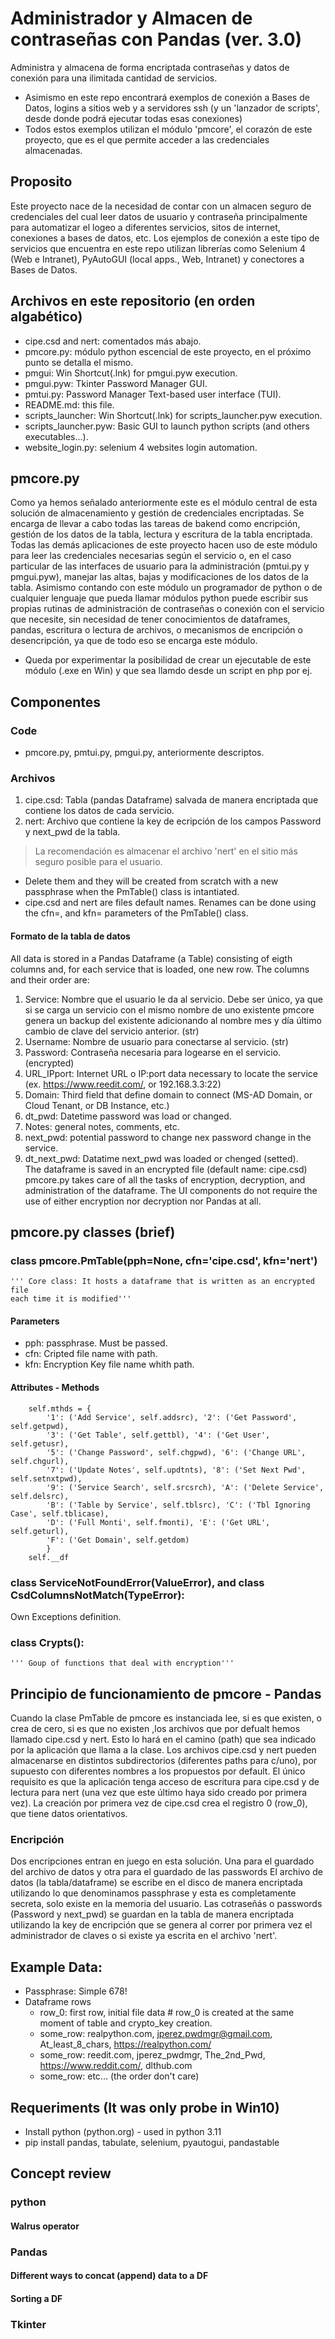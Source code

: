 # Administrador y Almacen de contraseñas con Pandas (ver. 3.0)
Administra y almacena de forma encriptada contraseñas y datos de conexión para una ilimitada cantidad de servicios.
- Asimismo en este repo encontrará exemplos de conexión a Bases de Datos, logins a sitios web y a servidores ssh (y un 'lanzador de scripts', 
desde donde podrá ejecutar todas esas conexiones)
- Todos estos exemplos utilizan el módulo 'pmcore', el corazón de este proyecto, que es el que permite acceder a las credenciales almacenadas.

## Proposito
Este proyecto nace de la necesidad de contar con un almacen seguro de credenciales del cual leer datos de usuario y contraseña principalmente 
para automatizar el logeo a diferentes servicios, sitos de internet, conexiones a bases de datos, etc.
Los ejemplos de conexión a este tipo de servicios que encuentra en este repo utilizan librerías como Selenium 4 (Web e Intranet), PyAutoGUI 
(local apps., Web, Intranet) y conectores a Bases de Datos.

## Archivos en este repositorio (en orden algabético)
- cipe.csd and nert: comentados más abajo.
- pmcore.py: módulo python escencial de este proyecto, en el próximo punto se detalla el mismo.
- pmgui: Win Shortcut(.lnk) for pmgui.pyw execution.
- pmgui.pyw: Tkinter Password Manager GUI.
- pmtui.py: Password Manager Text-based user interface (TUI).
- README.md: this file.
- scripts_launcher: Win Shortcut(.lnk) for scripts_launcher.pyw execution.
- scripts_launcher.pyw: Basic GUI to launch python scripts (and others executables...).
- website_login.py: selenium 4 websites login automation.

## pmcore.py
Como ya hemos señalado anteriormente este es el módulo central de esta solución de almacenamiento y gestión de credenciales encriptadas.
Se encarga de llevar a cabo todas las tareas de bakend como encripción, gestión de los datos de la tabla, lectura y escritura de la tabla encriptada.
Todas las demás aplicaciones de este proyecto hacen uso de este módulo para leer las credenciales necesarias según el servicio o, en el caso particular
de las interfaces de usuario para la administración (pmtui.py y pmgui.pyw), manejar las altas, bajas y modificaciones de los datos de la tabla.
Asimismo contando con este módulo un programador de python o de cualquier lenguaje que pueda llamar módulos python puede escribir sus propias rutinas 
de administración de contraseñas o conexión con el servicio que necesite, sin necesidad de tener conocimientos de dataframes, pandas, escritura o 
lectura de archivos, o mecanismos de encripción o desencripción, ya que de todo eso se encarga este módulo.
- Queda por experimentar la posibilidad de crear un ejecutable de este módulo (.exe en Win) y que sea llamdo desde un script en php por ej.

## Componentes
### Code
- pmcore.py, pmtui.py, pmgui.py, anteriormente descriptos.
### Archivos
1. cipe.csd: Tabla (pandas Dataframe) salvada de manera encriptada que contiene los datos de cada servicio.
2. nert: Archivo que contiene la key de ecripción de los campos Password y next_pwd de la tabla.
> La recomendación es almacenar el archivo 'nert' en el sitio más seguro posible para el usuario.
- Delete them and they will be created from scratch with a new passphrase when the PmTable() class is intantiated.
- cipe.csd and nert are files default names. Renames can be done using the cfn=, and kfn= parameters of the PmTable() class.
#### Formato de la tabla de datos
All data is stored in a Pandas Dataframe (a Table) consisting of eigth columns and, for each service that is loaded, one 
new row. The columns and their order are:    
1. Service: Nombre que el usuario le da al servicio. Debe ser único, ya que si se carga un servicio con el mismo nombre de uno existente
		pmcore genera un backup del existente adicionando al nombre mes y día último cambio de clave del servicio anterior. (str)
2. Username: Nombre de usuario para conectarse al servicio. (str)
3. Password: Contraseña necesaria para logearse en el servicio. (encrypted)
4. URL_IPport: Internet URL o IP:port data necessary to locate the service (ex. https://www.reedit.com/, or 192.168.3.3:22)
5. Domain: Third field that define domain to connect (MS-AD Domain, or Cloud Tenant, or DB Instance, etc.)
5. dt_pwd: Datetime password was load or changed.
6. Notes: general notes, comments, etc.
7. next_pwd: potential password to change nex password change in the service.
8. dt_next_pwd: Datatime next_pwd was loaded or chenged (setted).         
The dataframe is saved in an encrypted file (default name: cipe.csd)    
pmcore.py takes care of all the tasks of encryption, decryption, and administration of the dataframe. The UI components do not 
require the use of either encryption nor decryption nor Pandas at all.

## pmcore.py classes (brief)
### class pmcore.PmTable(pph=None, cfn='cipe.csd', kfn='nert')
    ''' Core class: It hosts a dataframe that is written as an encrypted file
    each time it is modified'''
#### Parameters
- pph: passphrase. Must be passed.
- cfn: Cripted file name with path.
- kfn: Encryption Key file name whith path.
#### Attributes - Methods
        self.mthds = {
            '1': ('Add Service', self.addsrc), '2': ('Get Password', self.getpwd),
            '3': ('Get Table', self.gettbl), '4': ('Get User', self.getusr),
            '5': ('Change Password', self.chgpwd), '6': ('Change URL', self.chgurl),
            '7': ('Update Notes', self.updtnts), '8': ('Set Next Pwd', self.setnxtpwd),
            '9': ('Service Search', self.srcsrch), 'A': ('Delete Service', self.delsrc),
            'B': ('Table by Service', self.tblsrc), 'C': ('Tbl Ignoring Case', self.tblicase),
            'D': ('Full Monti', self.fmonti), 'E': ('Get URL', self.geturl),
            'F': ('Get Domain', self.getdom)
            }
		self.__df
### class ServiceNotFoundError(ValueError), and class CsdColumnsNotMatch(TypeError):
Own Exceptions definition.
### class Crypts():
    ''' Goup of functions that deal with encryption'''
	
## Principio de funcionamiento de pmcore - Pandas
Cuando la clase PmTable de pmcore es instanciada lee, si es que existen, o crea de cero, si es que no existen ,los archivos que 
por defualt hemos llamado cipe.csd y nert. Esto lo hará en el camino (path) que sea indicado por la aplicación que llama a la clase.
Los archivos cipe.csd y nert pueden almacenarse en distintos subdirectorios (diferentes paths para c/uno), por supuesto con diferentes
nombres a los propuestos por default. El único requisito es que la aplicación tenga acceso de escritura para cipe.csd y de lectura para
nert (una vez que este último haya sido creado por primera vez).
La creación por primera vez de cipe.csd crea el registro 0 (row_0), que tiene datos orientativos.
### Encripción
Dos encripciones entran en juego en esta solución. Una para el guardado del archivo de datos y otra para el guardado de las passwords
El archivo de datos (la tabla/dataframe) se escribe en el disco de manera encriptada utilizando lo que denominamos passphrase y esta
es completamente secreta, solo existe en la memoria del usuario. 
Las cotraseñás o passwords (Password y next_pwd) se guardan en la tabla de manera encriptada utilizando la key de encripción que se 
genera al correr por primera vez el administrador de claves o si existe ya escrita en el archivo 'nert'.



## Example Data:
- Passphrase: Simple 678!
- Dataframe rows
	- row_0: first row, initial file data		# row_0 is created at the same moment of table and crypto_key creation.
	- some_row: realpython.com, jperez.pwdmgr@gmail.com, At_least_8_chars, https://realpython.com/
	- some_row: reedit.com, jperez_pwdmgr, The_2nd_Pwd, https://www.reddit.com/, dlthub.com
	- some_row: etc... (the order don't care)

## Requeriments (It was only probe in Win10)
- Install python (python.org) - used in python 3.11
- pip install pandas, tabulate, selenium, pyautogui, pandastable

## Concept review
### python
#### Walrus operator
### Pandas
#### Different ways to concat (append) data to a DF
#### Sorting a DF
### Tkinter
